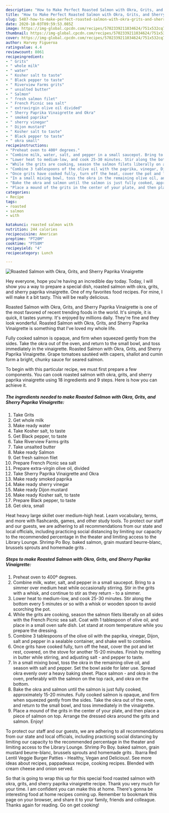 ```yaml
---
description: "How to Make Perfect Roasted Salmon with Okra, Grits, and Sherry Paprika Vinaigrette"
title: "How to Make Perfect Roasted Salmon with Okra, Grits, and Sherry Paprika Vinaigrette"
slug: 5487-how-to-make-perfect-roasted-salmon-with-okra-grits-and-sherry-paprika-vinaigrette
date: 2020-10-03T09:59:53.085Z
image: https://img-global.cpcdn.com/recipes/5702339211034624/751x532cq70/roasted-salmon-with-okra-grits-and-sherry-paprika-vinaigrette-recipe-main-photo.jpg
thumbnail: https://img-global.cpcdn.com/recipes/5702339211034624/751x532cq70/roasted-salmon-with-okra-grits-and-sherry-paprika-vinaigrette-recipe-main-photo.jpg
cover: https://img-global.cpcdn.com/recipes/5702339211034624/751x532cq70/roasted-salmon-with-okra-grits-and-sherry-paprika-vinaigrette-recipe-main-photo.jpg
author: Harvey Figueroa
ratingvalue: 4.4
reviewcount: 8061
recipeingredient:
- " Grits"
- " whole milk"
- " water"
- " Kosher salt to taste"
- " Black pepper to taste"
- " Riverview Farms grits"
- " unsalted butter"
- " Salmon"
- " fresh salmon filet"
- " French Picnic sea salt"
- " extravirgin olive oil divided"
- " Sherry Paprika Vinaigrette and Okra"
- " smoked paprika"
- " sherry vinegar"
- " Dijon mustard"
- " Kosher salt to taste"
- " Black pepper to taste"
- " okra small"
recipeinstructions:
- "Preheat oven to 400º degrees."
- "Combine milk, water, salt, and pepper in a small saucepot. Bring to a simmer over medium heat while occasionally stirring. Stir in the grits with a whisk, and continue to stir as they return to a simmer."
- "Lower heat to medium-low, and cook 25-30 minutes. Stir along the bottom every 5 minutes or so with a whisk or wooden spoon to avoid scorching the pot."
- "While the grits are cooking, season the salmon filets liberally on all sides with the French Picnic sea salt. Coat with 1 tablespoon of olive oil, and place in a small oven safe dish. Let stand at room temperature while you prepare the dressing."
- "Combine 3 tablespoons of the olive oil with the paprika, vinegar, Dijon, salt and pepper in a sealable container, and shake well to combine."
- "Once grits have cooked fully, turn off the heat, cover the pot and let rest, covered, on the stove for another 15-20 minutes. Finish by melting in butter while stirring, and adjusting salt and pepper to taste."
- "In a small mixing bowl, toss the okra in the remaining olive oil, and season with salt and pepper. Set the bowl aside for later use. Spread okra evenly over a heavy baking sheet. Place salmon and okra in the oven, preferably with the salmon on the top rack, and okra on the bottom."
- "Bake the okra and salmon until the salmon is just fully cooked, approximately 15-20 minutes. Fully cooked salmon is opaque, and firm when squeezed gently from the sides. Take the okra out of the oven, and return to the small bowl, and toss immediately in the vinaigrette."
- "Place a mound of the grits in the center of your plate, and then place a piece of salmon on top. Arrange the dressed okra around the grits and salmon. Enjoy!"
categories:
- Recipe
tags:
- roasted
- salmon
- with

katakunci: roasted salmon with 
nutrition: 244 calories
recipecuisine: American
preptime: "PT20M"
cooktime: "PT58M"
recipeyield: "4"
recipecategory: Lunch

---
```



![Roasted Salmon with Okra, Grits, and Sherry Paprika Vinaigrette](https://img-global.cpcdn.com/recipes/5702339211034624/751x532cq70/roasted-salmon-with-okra-grits-and-sherry-paprika-vinaigrette-recipe-main-photo.jpg)

Hey everyone, hope you're having an incredible day today. Today, I will show you a way to prepare a special dish, roasted salmon with okra, grits, and sherry paprika vinaigrette. One of my favorites food recipes. For mine, I will make it a bit tasty. This will be really delicious.

Roasted Salmon with Okra, Grits, and Sherry Paprika Vinaigrette is one of the most favored of recent trending foods in the world. It's simple, it is quick, it tastes yummy. It's enjoyed by millions daily. They're fine and they look wonderful. Roasted Salmon with Okra, Grits, and Sherry Paprika Vinaigrette is something that I've loved my whole life.

Fully cooked salmon is opaque, and firm when squeezed gently from the sides. Take the okra out of the oven, and return to the small bowl, and toss immediately in the vinaigrette. Roasted Salmon with Okra, Grits, and Sherry Paprika Vinaigrette. Grape tomatoes sautéed with capers, shallot and cumin form a bright, chunky sauce for seared salmon.


To begin with this particular recipe, we must first prepare a few components. You can cook roasted salmon with okra, grits, and sherry paprika vinaigrette using 18 ingredients and 9 steps. Here is how you can achieve it.

<!--inarticleads1-->

##### The ingredients needed to make Roasted Salmon with Okra, Grits, and Sherry Paprika Vinaigrette:

1. Take  Grits
1. Get  whole milk
1. Make ready  water
1. Take  Kosher salt, to taste
1. Get  Black pepper, to taste
1. Take  Riverview Farms grits
1. Take  unsalted butter
1. Make ready  Salmon
1. Get  fresh salmon filet
1. Prepare  French Picnic sea salt
1. Prepare  extra-virgin olive oil, divided
1. Take  Sherry Paprika Vinaigrette and Okra
1. Make ready  smoked paprika
1. Make ready  sherry vinegar
1. Make ready  Dijon mustard
1. Make ready  Kosher salt, to taste
1. Prepare  Black pepper, to taste
1. Get  okra, small


Heat heavy large skillet over medium-high heat. Learn vocabulary, terms, and more with flashcards, games, and other study tools. To protect our staff and our guests, we are adhering to all recommendations from our state and local officials, including practicing social distancing by limiting our capacity to the recommended percentage in the theater and limiting access to the Library Lounge. Shrimp Po Boy. baked salmon, grain mustard beurre-blanc, brussels sprouts and homemade grits . 

<!--inarticleads2-->

##### Steps to make Roasted Salmon with Okra, Grits, and Sherry Paprika Vinaigrette:

1. Preheat oven to 400º degrees.
1. Combine milk, water, salt, and pepper in a small saucepot. Bring to a simmer over medium heat while occasionally stirring. Stir in the grits with a whisk, and continue to stir as they return - to a simmer.
1. Lower heat to medium-low, and cook 25-30 minutes. Stir along the bottom every 5 minutes or so with a whisk or wooden spoon to avoid scorching the pot.
1. While the grits are cooking, season the salmon filets liberally on all sides with the French Picnic sea salt. Coat with 1 tablespoon of olive oil, and place in a small oven safe dish. Let stand at room temperature while you prepare the dressing.
1. Combine 3 tablespoons of the olive oil with the paprika, vinegar, Dijon, salt and pepper in a sealable container, and shake well to combine.
1. Once grits have cooked fully, turn off the heat, cover the pot and let rest, covered, on the stove for another 15-20 minutes. Finish by melting in butter while stirring, and adjusting salt - and pepper to taste.
1. In a small mixing bowl, toss the okra in the remaining olive oil, and season with salt and pepper. Set the bowl aside for later use. Spread okra evenly over a heavy baking sheet. Place salmon - and okra in the oven, preferably with the salmon on the top rack, and okra on the bottom.
1. Bake the okra and salmon until the salmon is just fully cooked, approximately 15-20 minutes. Fully cooked salmon is opaque, and firm when squeezed gently from the sides. Take the okra out of the oven, and return to the small bowl, and toss immediately in the vinaigrette.
1. Place a mound of the grits in the center of your plate, and then place a piece of salmon on top. Arrange the dressed okra around the grits and salmon. Enjoy!


To protect our staff and our guests, we are adhering to all recommendations from our state and local officials, including practicing social distancing by limiting our capacity to the recommended percentage in the theater and limiting access to the Library Lounge. Shrimp Po Boy. baked salmon, grain mustard beurre-blanc, brussels sprouts and homemade grits . Ibarra Red Lentil Veggie Burger Patties - Healthy, Vegan and Delicious!. See more ideas about recipes, pappadeaux recipe, cooking recipes. Blended with cream cheese and onion served. 

So that is going to wrap this up for this special food roasted salmon with okra, grits, and sherry paprika vinaigrette recipe. Thank you very much for your time. I am confident you can make this at home. There's gonna be interesting food at home recipes coming up. Remember to bookmark this page on your browser, and share it to your family, friends and colleague. Thanks again for reading. Go on get cooking!
